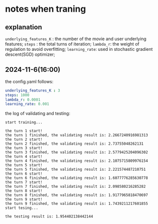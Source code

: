 # notes when traning

## explanation
`underlying_features_K` : the number of the movie and user underlying features; 
`steps` :  the total turns of iteration;
`lambda_r`:  the weight of regulation to avoid overfitting; 
`learning_rate`: used in stochastic gradient descent(SGD) optimizer;

## 2024-11-6(16:00)
the config.yaml follows:
```yaml
underlying_features_K : 3 
steps: 1000              
lambda_r: 0.0001             
learning_rate: 0.001    
```

the log of validating and testing:
```log
start training...

the turn 1 start!
the turn 1 finished, the validating result is: 2.2667240916981313
the turn 2 start!
the turn 2 finished, the validating result is: 2.73755048262131
the turn 3 start!
the turn 3 finished, the validating result is: 2.5779425204096302
the turn 4 start!
the turn 4 finished, the validating result is: 2.1075715809976154
the turn 5 start!
the turn 5 finished, the validating result is: 2.221574487210751
the turn 6 start!
the turn 6 finished, the validating result is: 1.6077776285630778
the turn 7 start!
the turn 7 finished, the validating result is: 2.098580216285282
the turn 8 start!
the turn 8 finished, the validating result is: 1.9177965818470697
the turn 9 start!
the turn 9 finished, the validating result is: 1.7439211217601855
start tesing...

the testing result is: 1.954402138442144
```
